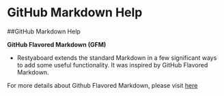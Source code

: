 # GitHub Markdown Help

##GitHub Markdown Help

**GitHub Flavored Markdown (GFM)**

* Restyaboard extends the standard Markdown in a few significant ways to add some useful functionality. It was inspired by GitHub Flavored Markdown.

For more details about Github Flavored Markdown, please visit [here](https://help.github.com/articles/basic-writing-and-formatting-syntax/ "GitHub Flavored Markdown")